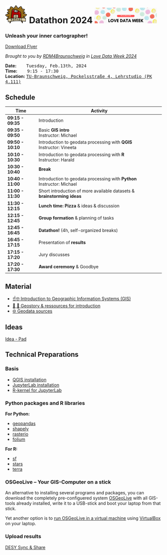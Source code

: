 # <img src="assets/RDM4BS_Logo_small.png" width="70"/>  Datathon 2024 <img src="assets/2024_LDW_Banner.png" width="200" />

### Unleash your inner cartographer!
[Download Flyer](/assets/RDM4BS_Datathon_LoveDataWeek2024.pdf)

_Brought to you by [RDM4Braunschweig](https://rdm4bs.tu-braunschweig.de/) in [Love Data Week 2024](https://www.icpsr.umich.edu/web/about/cms/3799)_

**Date:** &nbsp;&nbsp;&nbsp;&nbsp;&nbsp;&nbsp;&nbsp;<kbd>Tuesday, Feb.13th, 2024</kbd>   
**Time:** &nbsp;&nbsp;&nbsp;&nbsp;&nbsp;&nbsp;&nbsp;<kbd>9:15 - 17:30</kbd>   
**Location:** <a href="https://www.tu-braunschweig.de/khn/anfahrt"><kbd>TU-Braunschweig, Pockelsstraße 4, Lehrstudio (PK 4.111)</kbd></a>


## Schedule

| Time | Activity |
| ---- | -------- |
**09:15 - 09:35** | Introduction 
**09:35 - 09:50** | Basic **GIS intro** <br/> Instructor: Michael
**09:50 - 10:10** | Introduction to geodata processing with **QGIS** <br/>Instructor: Vineeta
**10:10 - 10:30** | Introduction to geodata processing with **R** <br/>Instructor: Harald
**10:30 - 10:40** | **Break**
**10:40 - 11:00** | Introduction to geodata processing with **Python** <br/>Instructor: Michael
**11:00 - 11:30** | Short introduction of more available datasets & **brainstorming ideas**
**11:30 - 12:15** | **Lunch time: Pizza** & ideas & discussion
**12:15 - 12:45** | **Group formation** & planning of tasks
**12:45 - 16:45** | **Datathon!** (4h, self-organized breaks)
**16:45 - 17:15** | Presentation of **results**
**17:15 - 17:20** | Jury discusses
**17:20 - 17:30** | **Award ceremony** & Goodbye

## Material

- [☝️🤓 Introduction to Geographic Information Systems (GIS)](/intro_gis.md)
- [🚂 🍂 Geostory & ressources for introduction](/intro_geostory.md)
- [🌐 Geodata sources](/geodata_sources.md)

## Ideas

[Idea - Pad](https://cryptpad.digitalcourage.de/code/#/2/code/edit/vRudLflAmhI8vWrHdeDMENWj/)

## Technical Preparations

### Basis

+ [QGIS installation](https://qgis.org/de/site/forusers/download.html)
+ [JupyterLab installation](https://jupyter.org/install)
+ [R-kernel for JupyterLab](https://irkernel.github.io/installation/)

### Python packages and R libraries

**For Python:**  
+ [geopandas](https://geopandas.org/en/stable/getting_started.html)
+ [shapely](https://shapely.readthedocs.io/en/stable/installation.html)
+ [rasterio](https://rasterio.readthedocs.io/en/latest/installation.html)
+ [folium](https://pypi.org/project/folium/)

**For R:**   
+ [sf](https://cran.r-project.org/web/packages/sf/index.html)
+ [stars](https://cran.r-project.org/web/packages/stars/index.html)
+ [terra](https://cran.r-project.org/web/packages/terra/index.html)

### OSGeoLive – Your GIS-Computer on a stick

An alternative to installing several programs and packages, you can download the completely pre-configuered system [OSGeoLive](https://live.osgeo.org/de/index.html) with all GIS-tools already installed, write it to a USB-stick and boot your laptop from that stick.

Yet another option is to [run OSGeoLive in a virtual machine](https://live.osgeo.org/en/quickstart/virtualization_quickstart.html) using [VirtualBox](https://www.virtualbox.org/) on your laptop.

### Upload results

[DESY Sync & Share](https://syncandshare.desy.de/index.php/s/9PQ2N6BHkdEtZdr)


